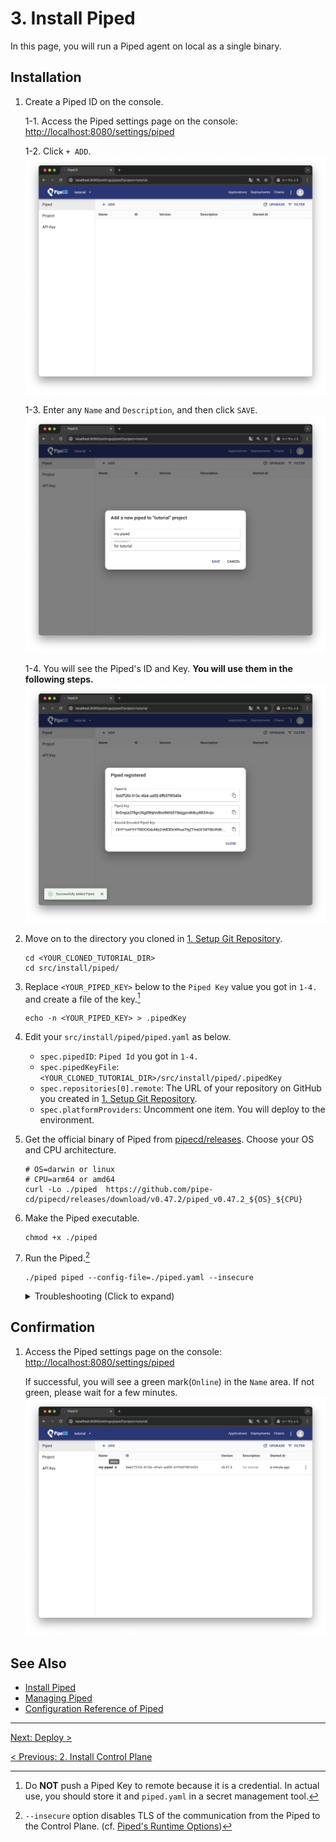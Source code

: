 # 3. Install Piped

In this page, you will run a Piped agent on local as a single binary.

## Installation

1. Create a Piped ID on the console.

   1-1. Access the Piped settings page on the console: [http://localhost:8080/settings/piped](http://localhost:8080/settings/piped)

   1-2. Click `+ ADD`.
    ![ADD Piped](/images/install/piped-add-button.png)

   1-3. Enter any `Name` and `Description`, and then click `SAVE`.
    ![Input piped](/images/install/piped-add-input.png)

   1-4. You will see the Piped's ID and Key. **You will use them in the following steps.**
    ![Piped is registered](/images/install/piped-registered.png)

2. Move on to the directory you cloned in [1. Setup Git Repository](01-git.md).

   ```console
   cd <YOUR_CLONED_TUTORIAL_DIR>
   cd src/install/piped/
   ```

3. Replace `<YOUR_PIPED_KEY>` below to the `Piped Key` value you got in `1-4.` and create a file of the key.[^1]

   ```console
   echo -n <YOUR_PIPED_KEY> > .pipedKey
   ```

4. Edit your `src/install/piped/piped.yaml` as below.
   - `spec.pipedID`: `Piped Id` you got in `1-4.`
   - `spec.pipedKeyFile`: `<YOUR_CLONED_TUTORIAL_DIR>/src/install/piped/.pipedKey`
   - `spec.repositories[0].remote`: The URL of your repository on GitHub you created in [1. Setup Git Repository](01-git.md).
   - `spec.platformProviders`: Uncomment one item. You will deploy to the environment.

5. Get the official binary of Piped from [pipecd/releases](https://github.com/pipe-cd/pipecd/releases/latest). Choose your OS and CPU architecture.

   ```console
   # OS=darwin or linux
   # CPU=arm64 or amd64
   curl -Lo ./piped  https://github.com/pipe-cd/pipecd/releases/download/v0.47.2/piped_v0.47.2_${OS}_${CPU}
   ```

6. Make the Piped executable.

   ```console
   chmod +x ./piped
   ```

7. Run the Piped.[^2]

   ```console
   ./piped piped --config-file=./piped.yaml --insecure
   ```

   <details>
   <summary>Troubleshooting (Click to expand)</summary>

   - `failed to create api client	{"error": "context deadline exceeded"}`
     - It means the piped failed to connect to the control plane.
     - Check `apiAddress` in `piped.yaml`
     - Check whether the control plane is serving on `apiAddress`.

   - `rpc error: code = Unauthenticated desc = Unauthenticated`
     - It means the piped connected to the control plane but failed to authenticate.
     - Check `projectID`, `pipedID`, `pipedKeyFile` in `piped.yaml`.
     - Check the value in the `pipedKeyFile`.

      
   - `failed to clone from remote`
     - It means the piped successfully connected to the control plane with authentication but failed to clone from GitHub.
     - Check  `spec.git.repositories`>`remote`,`branch`.

   </details>


## Confirmation

1. Access the Piped settings page on the console: [http://localhost:8080/settings/piped](http://localhost:8080/settings/piped)

    If successful, you will see a green mark(`Online`) in the `Name` area.
    If not green, please wait for a few minutes.
      ![Piped Status](/images/install/piped-status.png)

## See Also

- [Install Piped](https://pipecd.dev/docs/installation/install-piped/)
- [Managing Piped](https://pipecd.dev/docs/user-guide/managing-piped/)
- [Configuration Reference of Piped](https://pipecd.dev/docs/user-guide/managing-piped/configuration-reference/)

[^1]: Do **NOT** push a Piped Key to remote because it is a credential. In actual use, you should store it and `piped.yaml` in a secret management tool.

[^2]: `--insecure` option disables TLS of the communication from the Piped to the Control Plane. (cf. [Piped's Runtime Options](https://pipecd.dev/docs/user-guide/managing-piped/runtime-options/))

---

[Next: Deploy >](../40-deploy/README.md)

[< Previous: 2. Install Control Plane](02-control-plane.md)
